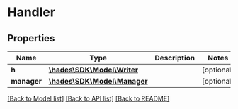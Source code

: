 # Handler

## Properties
Name | Type | Description | Notes
------------ | ------------- | ------------- | -------------
**h** | [**\hades\SDK\Model\Writer**](Writer.md) |  | [optional] 
**manager** | [**\hades\SDK\Model\Manager**](Manager.md) |  | [optional] 

[[Back to Model list]](../README.md#documentation-for-models) [[Back to API list]](../README.md#documentation-for-api-endpoints) [[Back to README]](../README.md)



